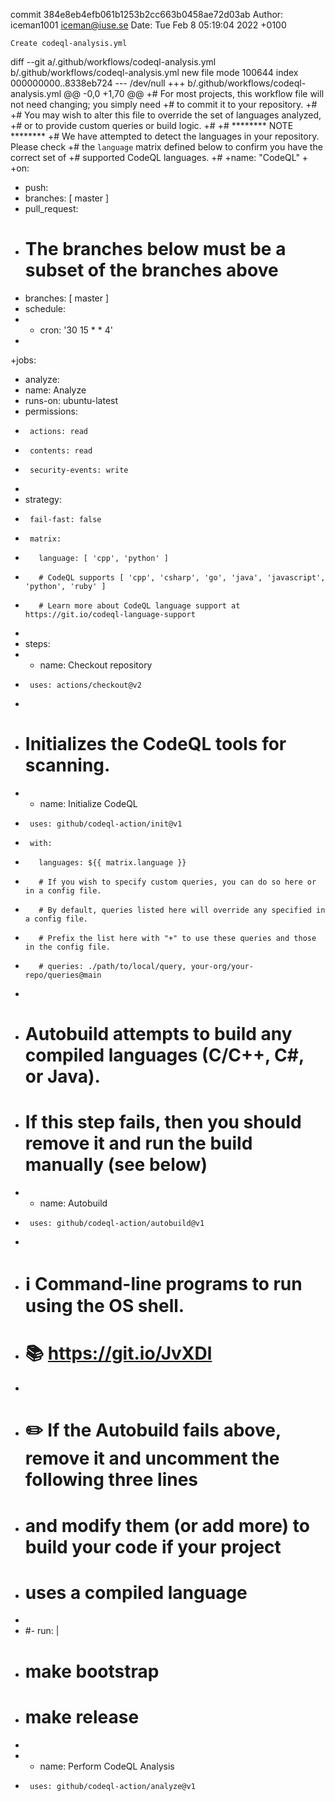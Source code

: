 commit 384e8eb4efb061b1253b2cc663b0458ae72d03ab
Author: iceman1001 <iceman@iuse.se>
Date:   Tue Feb 8 05:19:04 2022 +0100

    Create codeql-analysis.yml

diff --git a/.github/workflows/codeql-analysis.yml b/.github/workflows/codeql-analysis.yml
new file mode 100644
index 000000000..8338eb724
--- /dev/null
+++ b/.github/workflows/codeql-analysis.yml
@@ -0,0 +1,70 @@
+# For most projects, this workflow file will not need changing; you simply need
+# to commit it to your repository.
+#
+# You may wish to alter this file to override the set of languages analyzed,
+# or to provide custom queries or build logic.
+#
+# ******** NOTE ********
+# We have attempted to detect the languages in your repository. Please check
+# the `language` matrix defined below to confirm you have the correct set of
+# supported CodeQL languages.
+#
+name: "CodeQL"
+
+on:
+  push:
+    branches: [ master ]
+  pull_request:
+    # The branches below must be a subset of the branches above
+    branches: [ master ]
+  schedule:
+    - cron: '30 15 * * 4'
+
+jobs:
+  analyze:
+    name: Analyze
+    runs-on: ubuntu-latest
+    permissions:
+      actions: read
+      contents: read
+      security-events: write
+
+    strategy:
+      fail-fast: false
+      matrix:
+        language: [ 'cpp', 'python' ]
+        # CodeQL supports [ 'cpp', 'csharp', 'go', 'java', 'javascript', 'python', 'ruby' ]
+        # Learn more about CodeQL language support at https://git.io/codeql-language-support
+
+    steps:
+    - name: Checkout repository
+      uses: actions/checkout@v2
+
+    # Initializes the CodeQL tools for scanning.
+    - name: Initialize CodeQL
+      uses: github/codeql-action/init@v1
+      with:
+        languages: ${{ matrix.language }}
+        # If you wish to specify custom queries, you can do so here or in a config file.
+        # By default, queries listed here will override any specified in a config file.
+        # Prefix the list here with "+" to use these queries and those in the config file.
+        # queries: ./path/to/local/query, your-org/your-repo/queries@main
+
+    # Autobuild attempts to build any compiled languages  (C/C++, C#, or Java).
+    # If this step fails, then you should remove it and run the build manually (see below)
+    - name: Autobuild
+      uses: github/codeql-action/autobuild@v1
+
+    # ℹ️ Command-line programs to run using the OS shell.
+    # 📚 https://git.io/JvXDl
+
+    # ✏️ If the Autobuild fails above, remove it and uncomment the following three lines
+    #    and modify them (or add more) to build your code if your project
+    #    uses a compiled language
+
+    #- run: |
+    #   make bootstrap
+    #   make release
+
+    - name: Perform CodeQL Analysis
+      uses: github/codeql-action/analyze@v1

